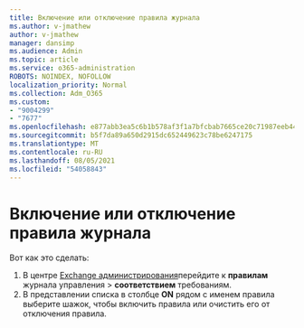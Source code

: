 ```yaml
---
title: Включение или отключение правила журнала
ms.author: v-jmathew
author: v-jmathew
manager: dansimp
ms.audience: Admin
ms.topic: article
ms.service: o365-administration
ROBOTS: NOINDEX, NOFOLLOW
localization_priority: Normal
ms.collection: Adm_O365
ms.custom:
- "9004299"
- "7677"
ms.openlocfilehash: e877abb3ea5c6b1b578af3f1a7bfcbab7665ce20c71987eeb44d2c7e3a1b2c16
ms.sourcegitcommit: b5f7da89a650d2915dc652449623c78be6247175
ms.translationtype: MT
ms.contentlocale: ru-RU
ms.lasthandoff: 08/05/2021
ms.locfileid: "54058843"
---
```

# <a name="enable-or-disable-a-journal-rule"></a>Включение или отключение правила журнала

Вот как это сделать:

1. В центре [Exchange администрирования](https://go.microsoft.com/fwlink/p/?linkid=2059104)перейдите к **правилам** журнала управления  >  **соответствием** требованиям.
2. В представлении списка в столбце **ON** рядом с именем правила выберите шажок, чтобы включить правила или очистить его от отключения правила.
